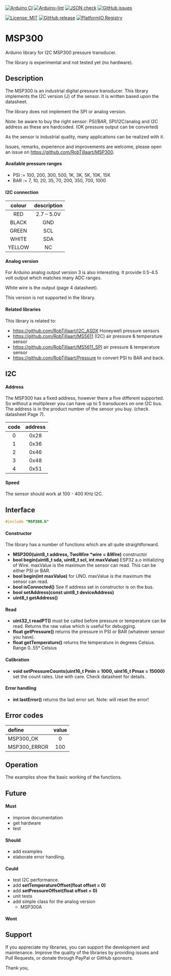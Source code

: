 
[![Arduino CI](https://github.com/RobTillaart/MSP300/workflows/Arduino%20CI/badge.svg)](https://github.com/marketplace/actions/arduino_ci)
[![Arduino-lint](https://github.com/RobTillaart/MSP300/actions/workflows/arduino-lint.yml/badge.svg)](https://github.com/RobTillaart/MSP300/actions/workflows/arduino-lint.yml)
[![JSON check](https://github.com/RobTillaart/MSP300/actions/workflows/jsoncheck.yml/badge.svg)](https://github.com/RobTillaart/MSP300/actions/workflows/jsoncheck.yml)
[![GitHub issues](https://img.shields.io/github/issues/RobTillaart/MSP300.svg)](https://github.com/RobTillaart/MSP300/issues)

[![License: MIT](https://img.shields.io/badge/license-MIT-green.svg)](https://github.com/RobTillaart/MSP300/blob/master/LICENSE)
[![GitHub release](https://img.shields.io/github/release/RobTillaart/MSP300.svg?maxAge=3600)](https://github.com/RobTillaart/MSP300/releases)
[![PlatformIO Registry](https://badges.registry.platformio.org/packages/robtillaart/library/MSP300.svg)](https://registry.platformio.org/libraries/robtillaart/MSP300)


# MSP300

Arduino library for I2C MSP300 pressure transducer.

The library is experimental and not tested yet (no hardware). 


## Description

The MSP300 is an industrial digital pressure transducer. 
This library implements the I2C version (J) of the sensor.
It is written based upon the datasheet.

The library does not implement the SPI or analog version.

Note: be aware to buy the right sensor: PSI/BAR, SPI/I2C/analog and I2C address as these are hardcoded.
(OK pressure output can be converted)

As the sensor is industrial quality, many applications can be realized with it.

Issues, remarks, experience and improvements are welcome, 
please open an issue on https://github.com/RobTillaart/MSP300.


#### Available pressure ranges

- PSI := 100, 200, 300, 500, 1K, 3K, 5K, 10K, 15K
- BAR := 7, 10, 20, 35, 70, 200, 350, 700, 1000


#### I2C connection

|  colour  |  description  |
|:--------:|:-------------:|
|  RED     |  2.7 – 5.0V   |
|  BLACK   |  GND          |
|  GREEN   |  SCL          |
|  WHITE   |  SDA          |
|  YELLOW  |  NC           |


#### Analog version

For Arduino analog output version 3 is also interesting.
It provide 0.5-4.5 volt output which matches many ADC ranges.

White wire is the output (page 4 datasheet).

This version is not supported in the library.


#### Related libraries

This library is related to:
- https://github.com/RobTillaart/I2C_ASDX Honeywell pressure sensors
- https://github.com/RobTillaart/MS5611 (I2C) air pressure & temperature sensor
- https://github.com/RobTillaart/MS5611_SPI air pressure & temperature sensor
- https://github.com/RobTillaart/Pressure to convert PSI to BAR and back.
 

## I2C 

#### Address

The MSP300 has a fixed address, however there a five different supported.
So without a multiplexer you can have up to 5 transducers on one I2C bus.
The address is in the product number of the sensor you buy. (check datasheet Page 7).

|  code  |  address  |
|:------:|:---------:|
|    0   |   0x28    |
|    1   |   0x36    |
|    2   |   0x46    |
|    3   |   0x48    |
|    4   |   0x51    |


#### Speed

The sensor should work at 100 - 400 KHz I2C.


## Interface

```cpp
#include "MSP300.h"
```

#### Constructor

The library has a number of functions which are all quite straightforward.

- **MSP300(uint8_t address, TwoWire \*wire = &Wire)** constructor
- **bool begin(uint8_t sda, uint8_t scl, int maxValue)** ESP32 a.o initializing of Wire.
maxValue is the maximum the sensor can read.
This can be either PSI or BAR.
- **bool begin(int maxValue)** for UNO.
maxValue is the maximum the sensor can read.
- **bool isConnected()** See if address set in constructor is on the bus.
- **bool setAddress(const uint8_t deviceAddress)**
- **uint8_t getAddress()**


#### Read

- **uint32_t readPT()** must be called before pressure or temperature can be read.
Returns the raw value which is useful for debugging.
- **float getPressure()** returns the pressure in PSI or BAR (whatever sensor you have).
- **float getTemperature()** returns the temperature in degrees Celsius. 
Range 0..55° Celsius


#### Calibration

- **void setPressureCounts(uint16_t Pmin = 1000, uint16_t Pmax = 15000)** set the count rates.
Use with care. Check datasheet for details.


#### Error handling

- **int lastError()** returns the last error set. Note: will reset the error!


## Error codes

|  define        |  value  |
|:---------------|:-------:|
|  MSP300_OK     |   0     |
|  MSP300_ERROR  |  100    |


## Operation

The examples show the basic working of the functions.


## Future

#### Must

- improve documentation
- get hardware
- test 


#### Should

- add examples
- elaborate error handling.


#### Could

- test I2C performance.
- add **setTemperatureOffset(float offset = 0)**
- add **setPressureOffset(float offset = 0)**
- unit tests
- add simple class for the analog version
  - MSP300A


#### Wont


## Support

If you appreciate my libraries, you can support the development and maintenance.
Improve the quality of the libraries by providing issues and Pull Requests, or
donate through PayPal or GitHub sponsors.

Thank you,

